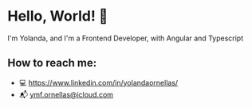 # Hello, World! 👋
I'm Yolanda, and I'm a Frontend Developer, with Angular and Typescript

## How to reach me:
- 💻  https://www.linkedin.com/in/yolandaornellas/
- 📬  ymf.ornellas@icloud.com

<!---
[![Readme Card](https://github-readme-stats.vercel.app/api/pin/?username=yornellas&repo=API-salas-reunioes-SpringBoot-Angular&theme=dark)](https://github.com/yornellas/API-salas-reunioes-SpringBoot-Angular)
[![Readme Card](https://github-readme-stats.vercel.app/api/pin/?username=yornellas&repo=controle-ponto-acesso-springboot-rest&theme=dark)](https://github.com/yornellas/controle-ponto-acesso-springboot-rest.git)
[![Readme Card](https://github-readme-stats.vercel.app/api/pin/?username=yornellas&repo=person-registry-API&theme=dark)](https://github.com/yornellas/person-registry-API)
[![Readme Card](https://github-readme-stats.vercel.app/api/pin/?username=yornellas&repo=demo-dao-jdbc&theme=dark)](https://github.com/yornellas/demo-dao-jdbc)
[![Readme Card](https://github-readme-stats.vercel.app/api/pin/?username=yornellas&repo=shop-order-java-composition&theme=dark)](https://github.com/yornellas/shop-order-java-composition)
[![Readme Card](https://github-readme-stats.vercel.app/api/pin/?username=yornellas&repo=cities-api&theme=dark)](https://github.com/yornellas/cities-api)
[![Readme Card](https://github-readme-stats.vercel.app/api/pin/?username=yornellas&repo=order-springboot-java&theme=dark)](https://github.com/yornellas/order-springboot-java)
[![Readme Card](https://github-readme-stats.vercel.app/api/pin/?username=yornellas&repo=estudos-HiringCoders-VTEX&theme=dark)](https://github.com/yornellas/estudos-HiringCoders-VTEX)
[![Readme Card](https://github-readme-stats.vercel.app/api/pin/?username=yornellas&repo=projeto-livraria-HiringCoders-VTEX&theme=dark)](https://github.com/yornellas/projeto-livraria-HiringCoders-VTEX.git)
--->

<!---
yornellas/yornellas is a ✨ special ✨ repository because its `README.md` (this file) appears on your GitHub profile.
You can click the Preview link to take a look at your changes.
--->
